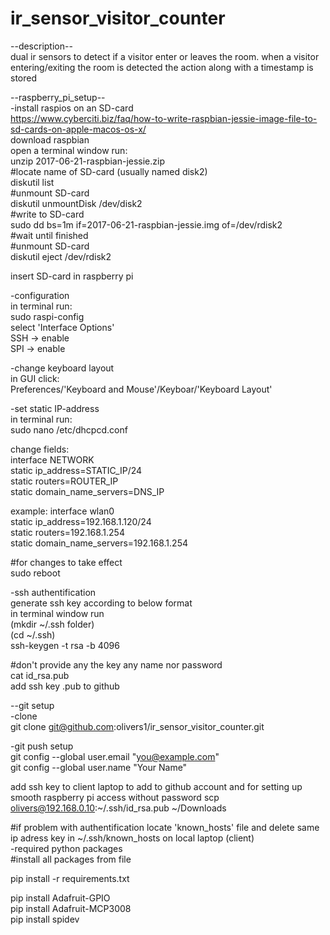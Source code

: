 # ir_sensor_visitor_counter
--description--  
dual ir sensors to detect if a visitor enter or leaves the room. when a visitor entering/exiting the room is detected the action along with a timestamp is stored

--raspberry_pi_setup--  
-install raspios on an SD-card  
https://www.cyberciti.biz/faq/how-to-write-raspbian-jessie-image-file-to-sd-cards-on-apple-macos-os-x/  
download raspbian  
open a terminal window run:  
unzip 2017-06-21-raspbian-jessie.zip  
#locate name of SD-card (usually named disk2)  
diskutil list  
#unmount SD-card  
diskutil unmountDisk /dev/disk2  
#write to SD-card  
sudo dd bs=1m if=2017-06-21-raspbian-jessie.img of=/dev/rdisk2  
#wait until finished  
#unmount SD-card  
diskutil eject /dev/rdisk2

insert SD-card in raspberry pi

-configuration  
in terminal run:  
sudo raspi-config  
select 'Interface Options'  
SSH -> enable  
SPI -> enable

-change keyboard layout  
in GUI click:  
Preferences/'Keyboard and Mouse'/Keyboar/'Keyboard Layout'

-set static IP-address  
in terminal run:  
sudo nano /etc/dhcpcd.conf

change fields:  
interface NETWORK  
static ip_address=STATIC_IP/24  
static routers=ROUTER_IP  
static domain_name_servers=DNS_IP

example:
interface wlan0  
static ip_address=192.168.1.120/24  
static routers=192.168.1.254  
static domain_name_servers=192.168.1.254

#for changes to take effect  
sudo reboot

-ssh authentification  
generate ssh key according to below format  
in terminal window run  
(mkdir ~/.ssh folder)  
(cd ~/.ssh)  
ssh-keygen -t rsa -b 4096

#don't provide any the key any name nor password  
cat id_rsa.pub  
add ssh key .pub to github

--git setup  
-clone  
git clone git@github.com:olivers1/ir_sensor_visitor_counter.git

-git push setup  
git config --global user.email "you@example.com"  
git config --global user.name "Your Name"

add ssh key to client laptop to add to github account and for setting up smooth raspberry pi access without password 
scp olivers@192.168.0.10:~/.ssh/id_rsa.pub ~/Downloads

#if problem with authentification locate 'known_hosts' file and delete same ip adress key in ~/.ssh/known_hosts on local laptop (client)  
-required python packages  
#install all packages from file

pip install -r requirements.txt

pip install Adafruit-GPIO  
pip install Adafruit-MCP3008  
pip install spidev  